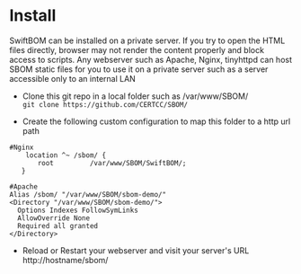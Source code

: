 # Install 

SwiftBOM can be installed on a private server.  If you try to open the HTML files directly, browser may not render the content properly and block access to 
scripts. Any webserver such as Apache, Nginx, tinyhttpd can host SBOM static files for you to use it on 
a private server such as a server accessible only to an internal LAN

* Clone this git repo in a local folder such as /var/www/SBOM/  
`git clone https://github.com/CERTCC/SBOM/`

* Create the following custom configuration to map this folder to a http url path 
``` 
#Nginx  
    location ^~ /sbom/ {  
       root         /var/www/SBOM/SwiftBOM/;  
   }  
  ```

 ```
 #Apache
 Alias /sbom/ "/var/www/SBOM/sbom-demo/"
 <Directory "/var/www/SBOM/sbom-demo/">
   Options Indexes FollowSymLinks
   AllowOverride None
   Required all granted
 </Directory> 
 ```
 

* Reload or Restart your webserver and visit your server's URL http://hostname/sbom/
